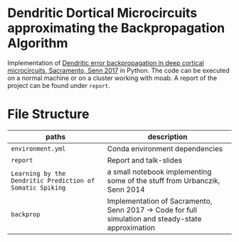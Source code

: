 # Dendritic Dortical Microcircuits approximating the Backpropagation Algorithm
Implementation of [Dendritic error backpropagation in deep cortical microcircuits, Sacramento, Senn 2017](https://arxiv.org/abs/1801.00062) in Python. The code can be executed on a normal machine or on a cluster working with moab. A report of the project can be found under `report`.

# File Structure
| paths                         					| description
|-----------------------------------------------------------------------|---------
| `environment.yml`             					| Conda environment dependencies
| `report`		        					| Report and talk-slides
| `Learning by the Dendritic Prediction of Somatic Spiking`             | a small notebook implementing some of the stuff from Urbanczik, Senn 2014
| `backprop`		              					| Implementation of Sacramento, Senn 2017 -> Code for full simulation and steady-state approximation

